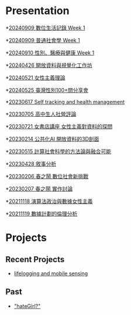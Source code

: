 # Presentation
*[20240909 數位生活記錄 Week 1](https://docs.google.com/presentation/d/1FQrcKOy8kbYlMv8PCUVfjou5uxfKNjxXuCNTGUcz7HQ/pub?start=false&loop=false&delayms=3000)

*[20240909 普通社會學 Week 1]()

*[20240910 性別、醫療與健康 Week 1]()

*[20240426 開放資料與視覺化工作坊]()

*[20240521 女性主義理論]()

*[20240525 臺灣性別100+問分享會]()

*[20230617 Self tracking and health management]()

*[20230705 高中生人社營評論]()

*[20230721 女書店講座 女性主義對資料的探問]()

*[20230214 公共化AI 開放資料的3D剖面]()

*[20230515 計算社會科學的方法論與融合可能]()

*[20230428 敘事分析]()

*[20230206 春之鬧 數位社會新挑戰]()

*[20230207 春之鬧 實作討論]()


*[20211118 演算法政治與數據女性主義]()

*[20211119 數據計劃的倫理分析]()


# Projects

## Recent Projects
* [lifelogging and mobile sensing]()

## Past
* ["hateGirl?"]()

